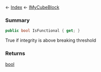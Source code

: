 ← [Index](Api-Index) ← [IMyCubeBlock](VRage.Game.ModAPI.Ingame.IMyCubeBlock)

### Summary

```csharp
public bool IsFunctional { get; }
```

True if integrity is above breaking threshold

### Returns

[bool](https://docs.microsoft.com/en-us/dotnet/api/system.boolean?view=netframework-4.6)

